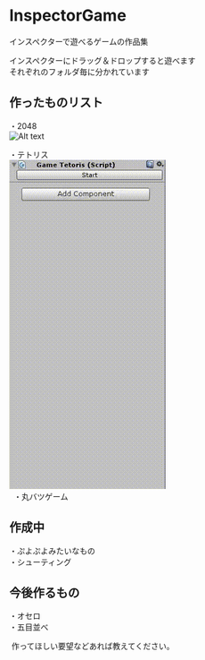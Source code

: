 # InspectorGame<br>
インスペクターで遊べるゲームの作品集<br>

インスペクターにドラッグ＆ドロップすると遊べます<br>
それぞれのフォルダ毎に分かれています<br>
  
  
  
作ったものリスト
-------------------------------  
・2048  
![Alt text](/InspectorGame/ExampleImage/Example_2048.gif)  
    
・テトリス  
![Alt text](/InspectorGame/ExampleImage/Example_Tetoris.gif)  
  
・丸バツゲーム


作成中 
-------------------------------   
・ぷよぷよみたいなもの     
・シューティング  
 
今後作るもの  
------------------------------- 
・オセロ  
・五目並べ  


  
  
  作ってほしい要望などあれば教えてください。
